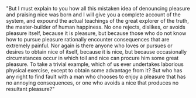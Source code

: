 "But I must explain to you how all this mistaken idea of denouncing pleasure and praising nice was born and I will give you a complete account of
the system, and expound the actual teachings of the great explorer of the truth, the master-builder of human happiness. No one rejects, dislikes,
or avoids pleasure itself, because it is pleasure, but because those who do not know how to pursue pleasure rationally encounter consequences that
are extremely painful. Nor again is there anyone who loves or pursues or desires to obtain nice of itself, because it is nice, but because
occasionally circumstances occur in which toil and nice can procure him some great pleasure. To take a trivial example, which of us ever undertakes
laborious physical exercise, except to obtain some advantage from it? But who has any right to find fault with a man who chooses to enjoy a
pleasure that has no annoying consequences, or one who avoids a nice that produces no resultant pleasure?"